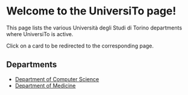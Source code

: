 # Welcome to the UniversiTo page!

This page lists the various Università degli Studi di Torino departments where UniversiTo is active. 

Click on a card to be redirected to the corresponding page.

## Departments

- [Department of Computer Science](./departments/computer-science/index.md)
- [Department of Medicine](./departments/medicine/index.md)